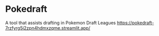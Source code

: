 # Pokedraft
A tool that assists drafting in Pokemon Draft Leagues https://pokedraft-7rzfyrg5j2zpn4hdmxzqme.streamlit.app/

